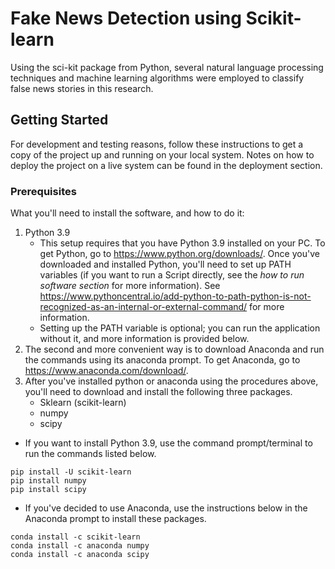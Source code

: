 # Fake News Detection using Scikit-learn

Using the sci-kit package from Python, several natural language processing techniques and machine learning algorithms were employed to classify false news stories in this research.

## Getting Started

For development and testing reasons, follow these instructions to get a copy of the project up and running on your local system. Notes on how to deploy the project on a live system can be found in the deployment section.

### Prerequisites

What you'll need to install the software, and how to do it:

1. Python 3.9 
   - This setup requires that you have Python 3.9 installed on your PC. To get Python, go to https://www.python.org/downloads/. Once you've downloaded and installed Python, you'll need to set up PATH variables (if you want to run a Script directly, see the *how to run software section* for more information). See https://www.pythoncentral.io/add-python-to-path-python-is-not-recognized-as-an-internal-or-external-command/ for more information.
   - Setting up the PATH variable is optional; you can run the application without it, and more information is provided below.
2. The second and more convenient way is to download Anaconda and run the commands using its anaconda prompt. To get Anaconda, go to https://www.anaconda.com/download/.
3. After you've installed python or anaconda using the procedures above, you'll need to download and install the following three packages.
   - Sklearn (scikit-learn)
   - numpy
   - scipy
   
  - If you want to install Python 3.9, use the command prompt/terminal to run the commands listed below.
   ```
   pip install -U scikit-learn
   pip install numpy
   pip install scipy
   ```
   - If you've decided to use Anaconda, use the instructions below in the Anaconda prompt to install these packages.
   ```
   conda install -c scikit-learn
   conda install -c anaconda numpy
   conda install -c anaconda scipy
   ```  
